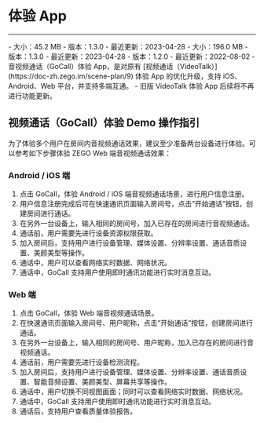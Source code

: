 # 体验 App

- - -


<CardGroup cols={3}>
<Card title="Android" href="https://artifact-demo.zego.im/GoCall/GoCall.apk" >
- 大小：45.2 MB
- 版本：1.3.0
- 最近更新：2023-04-28

<QRCode content="https://artifact-demo.zego.im/GoCall/GoCall.apk"/>
</Card>
<Card title="iOS"  href="https://apps.apple.com/cn/app/gocall/id1600603263" target="_blank">
- 大小：196.0 MB
- 版本：1.3.0
- 最近更新：2023-04-28

<QRCode content="https://apps.apple.com/cn/app/gocall/id1600603263" />
</Card>
<Card title="Web"  href="https://gocall.zego.im/#/index" target="_blank">
- 版本：1.2.0
- 最近更新：2022-08-02

</Card>
</CardGroup>


<Note title="提示">
- 音视频通话（GoCall）体验 App，是对原有 [视频通话（VideoTalk）](https://doc-zh.zego.im/scene-plan/9) 体验 App 的优化升级，支持 iOS、Android、Web 平台，并支持多端互通。
- 旧版 VideoTalk 体验 App 后续将不再进行功能更新。
</Note>



## 视频通话（GoCall）体验 Demo 操作指引

为了体验多个用户在房间内音视频通话效果，建议至少准备两台设备进行体验。可以参考如下步骤体验 ZEGO Web 端音视频通话效果：

### Android / iOS 端

1. 点击 GoCall，体验 Android / iOS  端音视频通话场景，进行用户信息注册。
2. 用户信息注册完成后可在快速通讯页面输入房间号，点击“开始通话”按钮，创建房间进行通话。
3. 在另外一台设备上，输入相同的房间号，加入已存在的房间进行音视频通话。
4. 通话前，用户需要先进行设备资源权限获取。
5. 加入房间后，支持用户进行设备管理、媒体设置、分辨率设置、通话音质设置、美颜美型等操作。
6. 通话中，用户可以查看网络实时数据、网络状况。
7. 通话中，GoCall 支持用户使用即时通讯功能进行实时消息互动。

### Web 端

1. 点击 GoCall，体验 Web 端音视频通话场景。
2. 在快速通讯页面输入房间号、用户昵称，点击“开始通话”按钮，创建房间进行通话。
3. 在另外一台设备上，输入相同的房间号、用户昵称，加入已存在的房间进行音视频通话。
4. 通话前，用户需要先进行设备检测流程。
5. 加入房间后，支持用户进行设备管理、媒体设置、分辨率设置、通话音质设置、智能音频设置、美颜美型、屏幕共享等操作。
6. 通话中，用户切换不同视图画面；同时可以查看网络实时数据、网络状况。
7. 通话中，GoCall 支持用户使用即时通讯功能进行实时消息互动。
7. 通话后，支持用户查看质量体验报告。
